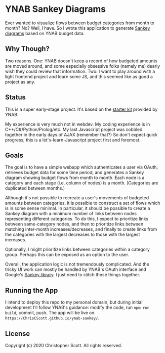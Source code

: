 # YNAB Sankey Diagrams

Ever wanted to visualize flows between budget categories from month to month? No? Well, I have.
So I wrote this application to generate [Sankey diagrams](https://en.wikipedia.org/wiki/Sankey_diagram)
based on YNAB budget data.

## Why Though?

Two reasons. One: YNAB doesn't keep a record of how budgeted amounts are moved around, and some
especially obsessive folks (namely me) dearly wish they could review that information.
Two: I want to play around with a light frontend project and learn some JS, and this
seemed like as good a project as any.

## Status

This is a super early-stage project. It's based on the
[starter kit](https://github.com/ynab/ynab-api-starter-kit)
provided by YNAB.

My experience is very much not in webdev. My coding experience is in C++/C#/Python/Prolog/etc.
My last Javascript project was cobbled together in the early days of AJAX (remember that?)
So don't expect quick progress; this is a let's-learn-Javascript project first and foremost.

## Goals

The goal is to have a simple webapp which authenticates a user via OAuth, retrieves budget
data for some time period, and generates a Sankey diagram showing budget flows from month to month.
Each node is a category and each stage (i.e. column of nodes) is a month.
(Categories are duplicated between months.)

Although it's not possible to recreate a user's movements of budgeted amounts between categories,
it is possible to construct a set of flows which is in some sense minimal.
In particular, it should be possible to create a Sankey diagram with a minimum number of links
between nodes representing different categories.
To do this, I expect to prioritize links between same-category nodes, and then to prioritize
links between matching inter-month increases/decreases, and finally to create links from the
categories with the largest decreases to those with the largest increases.

Optionally, I might prioritize links between categories within a category group.
Perhaps this can be exposed as an option to the user.

Overall, the application logic is not tremendously complicated. And the tricky UI work
can mostly be handled by YNAB's OAuth interface and Google's
[Sankey library](https://developers.google.com/chart/interactive/docs/gallery/sankey).
I just need to stitch these things together.

## Running the App
I intend to deploy this repo to my personal domain, but during initial development
I'll follow YNAB's guidance: modify the code, run `npm run build`, commit, push.
The app will be live on `https://ChrisCScott.github.io/ynab-sankey/`.

## License

Copyright (c) 2020 Christopher Scott. All rights reserved.
